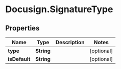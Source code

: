 # Docusign.SignatureType

## Properties
Name | Type | Description | Notes
------------ | ------------- | ------------- | -------------
**type** | **String** |  | [optional] 
**isDefault** | **String** |  | [optional] 


